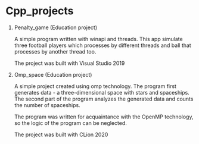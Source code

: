 # Cpp_projects
1. Penalty_game (Education project)
    
    A simple program written with winapi and threads. This app simulate three football players which processes by different threads and ball that processes by another thread too.
  
    The project was built with Visual Studio 2019
 
2. Omp_space (Education project)
  
    A simple project created using omp technology. The program first generates data - a three-dimensional space with stars and spaceships. The second part of the program analyzes    the generated data and counts the number of spaceships.

    The program was written for acquaintance with the OpenMP technology, so the logic of the program can be neglected.
    
    The project was built with CLion 2020
